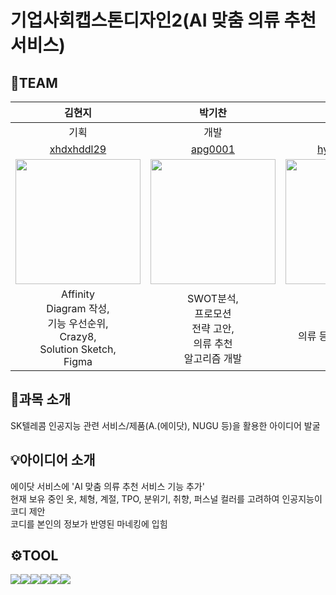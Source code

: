 # 기업사회캡스톤디자인2(AI 맞춤 의류 추천 서비스)

## 🤭TEAM
|김현지|박기찬|박현도|정헌영|제보민|
|:---:|:---:|:---:|:---:|:---:|
|기획|개발|개발|개발|기획|
|[xhdxhddl29](https://github.com/xhdxhddl29)|[apg0001](https://github.com/apg0001)|[hyundo0328](https://github.com/hyundo0328)|[heonyoung](https://github.com/heonyoung)|[jebomin](https://github.com/jebomin)|
|<img src="https://github.com/apg0001/AdotProject/assets/42407430/c6b3a45e-65e7-475c-9e35-e32d6cf52ecd" width="200" height="200">|<img src="https://github.com/apg0001/AdotProject/assets/42407430/c841bf0f-e6e6-4e98-8710-6d4f91a54146" width="200" height="200">|<img src="https://github.com/apg0001/AdotProject/assets/42407430/e5188cad-0ef6-4f8b-8222-463f25b3d642" width="200" height="200">|<img src="https://github.com/apg0001/AdotProject/assets/42407430/88856835-fa83-430f-8b83-69f8d50ec4ea" width="200" height="200">|<img src="https://github.com/apg0001/AdotProject/assets/42407430/16c580b8-9331-4ef7-8fe1-a741c2273a34" width="200" height="200">|
|Affinity <br/>Diagram 작성,<br/>기능 우선순위,<br/>Crazy8,<br/>Solution Sketch,<br/>Figma|SWOT분석,<br/>프로모션<br/>전략 고안,<br/>의류 추천<br/>알고리즘 개발|3C 분석,<br/>의류 등록 알고리즘 개발|STP분석,<br/>개발 선행 조사,<br/>재정 담당,<br/>개발 파트 발표|기능 우선순위,<br/>Crazy8,<br/>기획 파트 발표,<br/>Figma|

## 📝과목 소개
SK텔레콤 인공지능 관련 서비스/제품(A.(에이닷), NUGU 등)을 활용한 아이디어 발굴

## 💡아이디어 소개
에이닷 서비스에 'AI 맞춤 의류 추천 서비스 기능 추가'<br/>
현재 보유 중인 옷, 체형, 계절, TPO, 분위기, 취향, 퍼스널 컬러를 고려하여 인공지능이 코디 제안<br/>
코디를 본인의 정보가 반영된 마네킹에 입힘

## ⚙️TOOL
<img src="https://img.shields.io/badge/JupyterNotebook-F37626?style=for-the-badge&logo=JupyterNotebook&logoColor=white"><img src="https://img.shields.io/badge/GoogleColab-F9AB00?style=for-the-badge&logo=GoogleColab&logoColor=white"><img src="https://img.shields.io/badge/Scikitlearn-F7931E?style=for-the-badge&logo=Scikitlearn&logoColor=white"><img src="https://img.shields.io/badge/Scikitlearn-F7931E?style=for-the-badge&logo=Scikitlearn&logoColor=white"><img src="https://img.shields.io/badge/Sourcetree-0052CC?style=for-the-badge&logo=Sourcetree&logoColor=white"><img src="https://img.shields.io/badge/Figma-F24E1E?style=for-the-badge&logo=Figma&logoColor=white">
